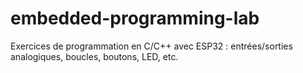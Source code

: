 # embedded-programming-lab
Exercices de programmation en C/C++ avec ESP32 : entrées/sorties analogiques, boucles, boutons, LED, etc.
